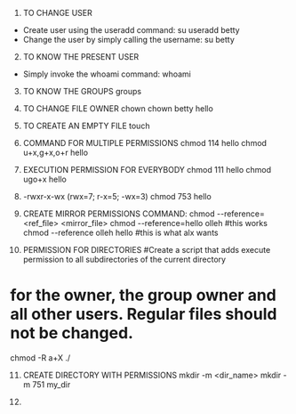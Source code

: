 1. TO CHANGE USER
- Create user using the useradd command:
su useradd betty
- Change the user by simply calling the username: su betty

2. TO KNOW THE PRESENT USER
- Simply invoke the whoami command: whoami

3. TO KNOW THE GROUPS
groups

4. TO CHANGE FILE OWNER
chown <username> <filename>
chown betty hello

5. TO CREATE AN EMPTY FILE
touch <filename>

6. COMMAND FOR MULTIPLE PERMISSIONS
chmod 114 hello
chmod u+x,g+x,o+r hello

7. EXECUTION PERMISSION FOR EVERYBODY
chmod 111 hello
chmod ugo+x hello

8. -rwxr-x-wx
(rwx=7; r-x=5; -wx=3)
chmod 753 hello

9. CREATE MIRROR PERMISSIONS
COMMAND: chmod --reference=<ref_file> <mirror_file>
chmod --reference=hello olleh #this works
chmod --reference olleh hello #this is what alx wants

10. PERMISSION FOR DIRECTORIES
#Create a script that adds execute permission to all subdirectories of the current directory
# for the owner, the group owner and all other users. Regular files should not be changed.
chmod -R a+X ./

11. CREATE DIRECTORY WITH PERMISSIONS
mkdir -m <permission> <dir_name>
mkdir -m 751 my_dir

12.
